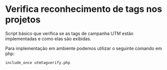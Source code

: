 <h1>Verifica reconhecimento de tags nos projetos</h1>
<p>Script básico que verifica se as tags de campanha UTM estão implementadas e como elas são exibidas.</p>

<p>Para implementação em ambiente podemos utilizar o seguinte comando em php:</p>

<code>include_once utmtagverify.php</code>
